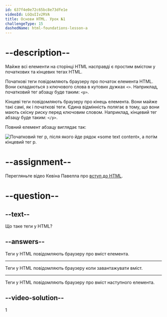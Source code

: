 ```yaml
---
id: 637f4e0e72c65bc8e73dfe1e
videoId: LGQuIIv2RVA
title: Основи HTML. Урок №1
challengeType: 15
dashedName: html-foundations-lesson-a
---
```


# --description--

Майже всі елементи на сторінці HTML насправді є простим вмістом у початкових та кінцевих тегах HTML.

Початкові теги повідомляють браузеру про початок елемента HTML. Вони складаються з ключового слова в кутових дужках `<>`. Наприклад, початковий тег абзацу буде таким: `<p>`.

Кінцеві теги повідомляють браузеру про кінець елемента. Вони майже такі самі, як і початкові теги. Єдина відмінність полягає в тому, що вони мають скісну риску перед ключовим словом. Наприклад, кінцевий тег абзацу буде таким: `</p>`.

Повний елемент абзацу виглядає так:

<img src="https://cdn.freecodecamp.org/curriculum/odin-project/html-foundations/html-foundations-01.png" alt='Початковий тег p, після якого йде рядок «some text content», а потім кінцевий тег p.' />

# --assignment--

Перегляньте відео Кевіна Павелла про <a href="https://www.youtube.com/watch?v=LGQuIIv2RVA&list=PL4-IK0AVhVjM0xE0K2uZRvsM7LkIhsPT-" target="_blank">вступ до HTML</a>.

# --question--

## --text--

Що таке теги у HTML?

## --answers--

Теги у HTML повідомляють браузеру про вміст елемента.

---

Теги у HTML повідомляють браузеру коли завантажувати вміст.

---

Теги у HTML повідомляють браузеру про вміст наступного елемента.


## --video-solution--

1
